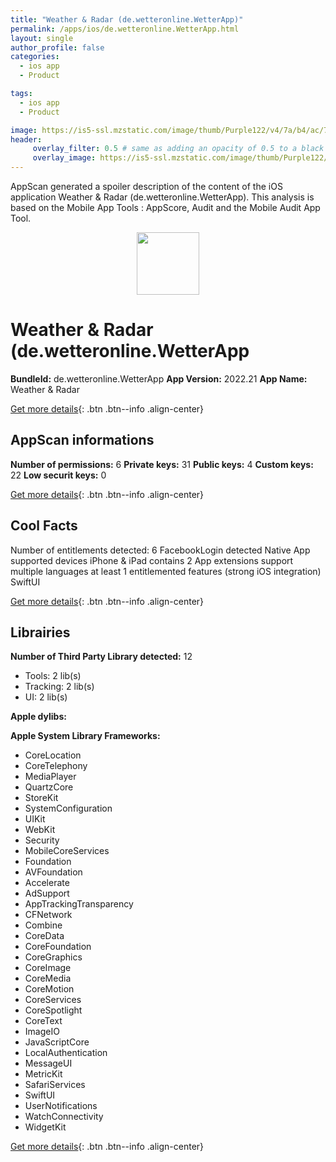 ```yaml
---
title: "Weather & Radar (de.wetteronline.WetterApp)"
permalink: /apps/ios/de.wetteronline.WetterApp.html
layout: single
author_profile: false
categories: 
  - ios app 
  - Product 

tags: 
  - ios app 
  - Product 

image: https://is5-ssl.mzstatic.com/image/thumb/Purple122/v4/7a/b4/ac/7ab4ac4f-8220-6b9b-79d5-f817260dd3c9/AppIcon-0-1x_U007emarketing-0-7-0-0-0-85-220.png/512x512bb.jpg
header: 
     overlay_filter: 0.5 # same as adding an opacity of 0.5 to a black background
     overlay_image: https://is5-ssl.mzstatic.com/image/thumb/Purple122/v4/7a/b4/ac/7ab4ac4f-8220-6b9b-79d5-f817260dd3c9/AppIcon-0-1x_U007emarketing-0-7-0-0-0-85-220.png/512x512bb.jpg
---
```

AppScan generated a spoiler description of the content of the iOS application Weather & Radar (de.wetteronline.WetterApp). This analysis is based on the Mobile App Tools : AppScore, Audit and the Mobile Audit App Tool.

  
  
<div style="text-align: center;"><img src="https://is5-ssl.mzstatic.com/image/thumb/Purple122/v4/7a/b4/ac/7ab4ac4f-8220-6b9b-79d5-f817260dd3c9/AppIcon-0-1x_U007emarketing-0-7-0-0-0-85-220.png/512x512bb.jpg" width="100" height="100"></div>  
  
# Weather & Radar (de.wetteronline.WetterApp

**BundleId:** de.wetteronline.WetterApp
**App Version:** 2022.21
**App Name:** Weather & Radar


[Get more details](/pricing.html){: .btn .btn--info .align-center}  
  
## AppScan informations 

**Number of permissions:** 6
**Private keys:** 31
**Public keys:** 4
**Custom keys:** 22
**Low securit keys:** 0
  
[Get more details](/pricing.html){: .btn .btn--info .align-center}

## Cool Facts

Number of entitlements detected: 6
FacebookLogin detected
Native App
supported devices iPhone & iPad
contains 2 App extensions
support multiple languages
at least 1 entitlemented features (strong iOS integration)
SwiftUI
  
[Get more details](/pricing.html){: .btn .btn--info .align-center}

## Librairies 
**Number of Third Party Library detected:** 12
- Tools: 2 lib(s)
- Tracking: 2 lib(s)
- UI: 2 lib(s)

**Apple dylibs:**


**Apple System Library Frameworks:**
- CoreLocation
- CoreTelephony
- MediaPlayer
- QuartzCore
- StoreKit
- SystemConfiguration
- UIKit
- WebKit
- Security
- MobileCoreServices
- Foundation
- AVFoundation
- Accelerate
- AdSupport
- AppTrackingTransparency
- CFNetwork
- Combine
- CoreData
- CoreFoundation
- CoreGraphics
- CoreImage
- CoreMedia
- CoreMotion
- CoreServices
- CoreSpotlight
- CoreText
- ImageIO
- JavaScriptCore
- LocalAuthentication
- MessageUI
- MetricKit
- SafariServices
- SwiftUI
- UserNotifications
- WatchConnectivity
- WidgetKit


  
[Get more details](/pricing.html){: .btn .btn--info .align-center}

